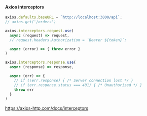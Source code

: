 #### Axios interceptors

```js
axios.defaults.baseURL = `http://localhost:3000/api`;
// axios.get('/orders')
```

```js
axios.interceptors.request.use(
  async (request) => request,
  // request.headers.Authorization = `Bearer ${token}`;

  async (error) => { throw error }
)
```

```js
axios.interceptors.response.use(
  async (response) => response,

  async (err) => {
    // if (!err.response) { /* Server connection lost */ }
    // if (err.response.status === 401) { /* Unauthorized */ }
    throw err
  }
)
```


<aside class="notes">

https://axios-http.com/docs/interceptors

</aside>
